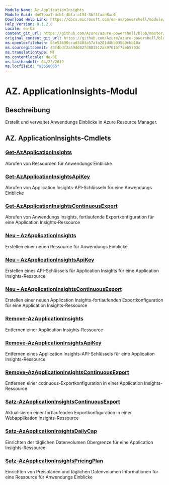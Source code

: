 ```yaml
---
Module Name: Az.ApplicationInsights
Module Guid: da67eaa7-4cb1-4bfa-a194-8bf3faae8ac6
Download Help Link: https://docs.microsoft.com/en-us/powershell/module/az.applicationinsights
Help Version: 0.1.2.0
Locale: en-US
content_git_url: https://github.com/Azure/azure-powershell/blob/master/src/ApplicationInsights/ApplicationInsights/help/Az.ApplicationInsights.md
original_content_git_url: https://github.com/Azure/azure-powershell/blob/master/src/ApplicationInsights/ApplicationInsights/help/Az.ApplicationInsights.md
ms.openlocfilehash: 85e53690ccad3403a57afa281d4bb93560cbb18a
ms.sourcegitcommit: 43f4bdf2a59dd82fd881512aa9761bf72eb5703c
ms.translationtype: MT
ms.contentlocale: de-DE
ms.lasthandoff: 04/23/2019
ms.locfileid: "93650065"
---
```

# AZ. ApplicationInsights-Modul
## Beschreibung
Erstellt und verwaltet Anwendungs Einblicke in Azure Resource Manager.

## AZ. ApplicationInsights-Cmdlets
### [Get-AzApplicationInsights](Get-AzApplicationInsights.md)
Abrufen von Ressourcen für Anwendungs Einblicke

### [Get-AzApplicationInsightsApiKey](Get-AzApplicationInsightsApiKey.md)
Abrufen von Application Insights-API-Schlüsseln für eine Anwendungs Einblicke

### [Get-AzApplicationInsightsContinuousExport](Get-AzApplicationInsightsContinuousExport.md)
Abrufen von Anwendungs Insights, fortlaufende Exportkonfiguration für eine Application Insights-Ressource

### [Neu – AzApplicationInsights](New-AzApplicationInsights.md)
Erstellen einer neuen Ressource für Anwendungs Einblicke

### [Neu – AzApplicationInsightsApiKey](New-AzApplicationInsightsApiKey.md)
Erstellen eines API-Schlüssels für Application Insights für eine Application Insights-Ressource

### [Neu – AzApplicationInsightsContinuousExport](New-AzApplicationInsightsContinuousExport.md)
Erstellen einer neuen Application Insights-fortlaufenden Exportkonfiguration für eine Application Insights-Ressource

### [Remove-AzApplicationInsights](Remove-AzApplicationInsights.md)
Entfernen einer Application Insights-Ressource

### [Remove-AzApplicationInsightsApiKey](Remove-AzApplicationInsightsApiKey.md)
Entfernen eines Application Insights-API-Schlüssels für eine Application Insights-Ressource

### [Remove-AzApplicationInsightsContinuousExport](Remove-AzApplicationInsightsContinuousExport.md)
Entfernen einer cotinuous-Exportkonfiguration in einer Application Insights-Ressource

### [Satz-AzApplicationInsightsContinuousExport](Set-AzApplicationInsightsContinuousExport.md)
Aktualisieren einer fortlaufenden Exportkonfiguration in einer Webapplikation Insights-Ressource

### [Satz-AzApplicationInsightsDailyCap](Set-AzApplicationInsightsDailyCap.md)
Einrichten der täglichen Datenvolumen Obergrenze für eine Application Insights-Ressource

### [Satz-AzApplicationInsightsPricingPlan](Set-AzApplicationInsightsPricingPlan.md)
Einrichten von Preisplänen und täglichen Datenvolumen Informationen für eine Ressource für Anwendungs Einblicke

